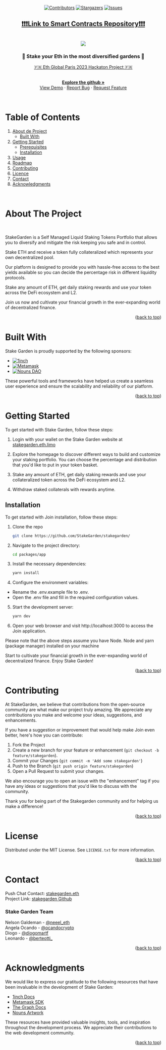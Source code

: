 <a name="readme-top"></a>

<div align="center">

[![Contributors][contributors-shield]][contributors-url]
[![Stargazers][stars-shield]][stars-url]
[![Issues][issues-shield]][issues-url]

<h2>
  <a target="_blank" href="https://github.com/StakeGarden/stakegarden-contracts">❗❗❗Link to Smart Contracts Repository❗❗❗</a>
</h2>

</div>

<!-- PROJECT INTRO -->

<br />
<div align="center">
  <a href="https://github.com/orgs/StakeGarden/repositories">
    <img src="https://i.imgur.com/2XF05aM.png">
  </a>

 <h3 align="center"> 🌳 Stake your Eth in the most diversified gardens 🌳 </h3>

  <p align="center">

  [🇫🇷 Eth Global Paris 2023 Hackaton Project 🇫🇷](https://ethglobal.com/events/paris2023)

   <br />
    <a href="https://github.com/orgs/StakeGarden/repositories"><strong>Explore the github »</strong></a>
    <br />
    <a href="https://github.com/orgs/StakeGarden/repositories">View Demo</a>
    ·
    <a href="https://github.com/StakeGarden/stakegarden/issues/new">Report Bug</a>
    ·
    <a href="https://github.com/StakeGarden/stakegarden/issues/new">Request Feature</a>
  </p>
</div>

<br />


<!-- TABLE OF CONTENTS -->

# Table of Contents 

1. [About de Project](#about-the-project)
    - [Built With](#built-with)
2. [Getting Started](#getting-started)
    - [Prerequisites](#prerequisites)
    - [Installation](#installation)
3. [Usage](#usage)
4. [Roadmap](#roadmap)
5. [Contributing](#contributing)
6. [Licence](#license)
7. [Contact](#contact)
8. [Acknowledgments](#acknowledgments)

<br />


<!-- ABOUT THE PROJECT -->

# About The Project


<br />

<!-- [![Product Name Screen Shot][product-screenshot]](https://example.com) -->

StakeGarden is a Self Managed Liquid Staking Tokens Portfolio that allows you to diversify and mitigate the risk keeping you safe and in control.

Stake ETH and receive a token fully collateralized which represents your own decentralized pool.

Our platform is designed to provide you with hassle-free access to the best yields available so you can decide the percentage risk in different liquidity protocols.

Stake any amount of ETH, get daily staking rewards and use your token across the DeFi ecosystem and L2.

Join us now and cultivate your financial growth in the ever-expanding world of decentralized finance.


<p align="right">(<a href="#readme-top">back to top</a>)</p>


# Built With


Stake Garden is proudly supported by the following sponsors:

* [![1inch][1inch.io]][1inch-url]
* [![Metamask][metamask.io]][Metamask-url]
* [![Nouns DAO][nouns.wtf]][Nouns-url]



These powerful tools and frameworks have helped us create a seamless user experience and ensure the scalability and reliability of our platform.


<p align="right">(<a href="#readme-top">back to top</a>)</p>



<!-- GETTING STARTED   -->


# Getting Started


To get started with Stake Garden, follow these steps:

1. Login with your wallet on the Stake Garden website at [stakegarden.eth.limo](stakegarden.eth.limo)

2. Explore the homepage to discover different ways to build and customize your staking portfolio. You can choose the percentage and distribution that you'd like to put in your token basket. 

3. Stake any amount of ETH, get daily staking rewards and use your collateralized token across the DeFi ecosystem and L2.

4. Withdraw staked collaterals with rewards anytime.



## Installation 

 To get started with Join installation, follow these steps:

1. Clone the repo
   ```sh
   git clone https://github.com/StakeGarden/stakegarden/
   ```
2. Navigate to the project directory:
   ```sh
   cd packages/app
   ```
3. Install the necessary dependencies:
   ```js
   yarn install
   ```
4.  Configure the environment variables:
  * Rename the .env.example file to .env.
  * Open the .env file and fill in the required configuration values.
5. Start the development server:
    ```js
   yarn dev
   ```
6. Open your web browser and visit http://localhost:3000 to access the Join application.

Please note that the above steps assume you have Node.
Node and yarn (package manager) installed on your machine

Start to cultivate your financial growth in the ever-expanding world of decentralized finance. Enjoy Stake Garden!

<p align="right">(<a href="#readme-top">back to top</a>)</p>


<!-- USAGE EXAMPLES -->

<!-- # Usage

 Acá va el demo en video y un par de bundles

_For more examples, please refer to the [Documentation](https://example.com)_ 

<p align="right">(<a href="#readme-top">back to top</a>)</p> 

 -->

<!-- CONTRIBUTING -->

# Contributing

At StakeGarden, we believe that contributions from the open-source community are what make our project truly amazing. We appreciate any contributions you make and welcome your ideas, suggestions, and enhancements.

If you have a suggestion or improvement that would help make Join even better, here's how you can contribute:

1. Fork the Project
2. Create a new branch for your feature or enhancement (`git checkout -b feature/stakegarden`).
3. Commit your Changes (`git commit -m 'Add some stakegarden'`)
4. Push to the Branch (`git push origin feature/stakegarden`)
5. Open a Pull Request to submit your changes.

We also encourage you to open an issue with the "enhancement" tag if you have any ideas or suggestions that you'd like to discuss with the community.

Thank you for being part of the Stakegarden community and for helping us make a difference!

<p align="right">(<a href="#readme-top">back to top</a>)</p>


<!-- LICENSE -->
# License

Distributed under the MIT License. See `LICENSE.txt` for more information.

<p align="right">(<a href="#readme-top">back to top</a>)</p>


<!-- CONTACT -->

# Contact

Push Chat Contact: [stakegarden.eth](https://app.push.org/chat)
<br />
Project Link: [stakegarden Github](https://github.com/orgs/StakeGarden/repositories)
<br />


### Stake Garden Team


Nelson Galdeman - [@neeel_eth](https://twitter.com/neeel_eth)
<br />
Angela Ocando - [@ocandocrypto](https://twitter.com/ocandocrypto) 
<br />
Diogo - [@diogomartf](https://twitter.com/diogomartf) 
<br />
Leonardo - [@berteotti_](https://twitter.com/berteotti_) 
<br />

<p align="right">(<a href="#readme-top">back to top</a>)</p>


<!-- ACKNOWLEDGMENTS -->

# Acknowledgments


We would like to express our gratitude to the following resources that have been invaluable in the development of Stake Garden:

* [1inch Docs](https://portal.1inch.dev/documentation/authentication)
* [Metamask SDK](https://docs.metamask.io/wallet/how-to/use-sdk/)
* [The Graph Docs](https://thegraph.com/docs)
* [Nouns Artwork](https://nouns.center/assets)


<!-- * [Filecoin Docs](https://docs.filecoin.io/) -->

These resources have provided valuable insights, tools, and inspiration throughout the development process. We appreciate their contributions to the web development community.

<p align="right">(<a href="#readme-top">back to top</a>)</p>



<!-- MARKDOWN LINKS  CUIDADO ACÁ QUE DEBO CAMBIAr ESTO-->

[contributors-shield]:https://img.shields.io/github/contributors/StakeGarden/stakegarden.svg?style=for-the-badge
[contributors-url]: https://github.com/StakeGarden/stakegarden/graphs/contributors
[stars-shield]: https://img.shields.io/github/stars/StakeGarden/stakegarden.svg?style=for-the-badge
[stars-url]:https://github.com/StakeGarden/stakegarden/stargazers
[issues-shield]: https://img.shields.io/github/issues/StakeGarden/stakegarden.svg?style=for-the-badge
[issues-url]: https://github.com/StakeGarden/stakegarden/issues
<!-- [license-shield]: https://img.shields.io/github/license/sheva323/JOIN.svg?style=for-the-badge
[license-url]: https://github.com/sheva323/JOIN/blob/main/LICENSE.txt -->

<!-- IMAGES -->

<!-- [product-screenshot]: images/product.png -->

<!-- SPONSORS -->

[1inch.io]:https://img.shields.io/badge/1inch-741FE0?style=for-the-badge&logo=polybase&logoColor=black
[1inch-url]:https://1inch.io
[metamask.io]:https://img.shields.io/badge/metamask-EB9510?style=for-the-badge&logo=metamask&logoColor=white
[Metamask-url]:https://metamask.io
[thegraph.com]:https://img.shields.io/badge/thegraph-000000?style=for-the-badge&logo=TheGraph&logoColor=white
[Thegraph-url]:https://thegraph.com
[nouns.wtf]:https://img.shields.io/badge/nounsdao-36E000?style=for-the-badge&logo=nounsdao&logoColor=white
[Nouns-url]:https://nouns.wtf

<!-- [Filecoin.io]:https://img.shields.io/badge/filecoin-40bec8?style=for-the-badge&logo=filecoin&logoColor=blue
[Filecoin-url]:https://filecoin.io/ -->